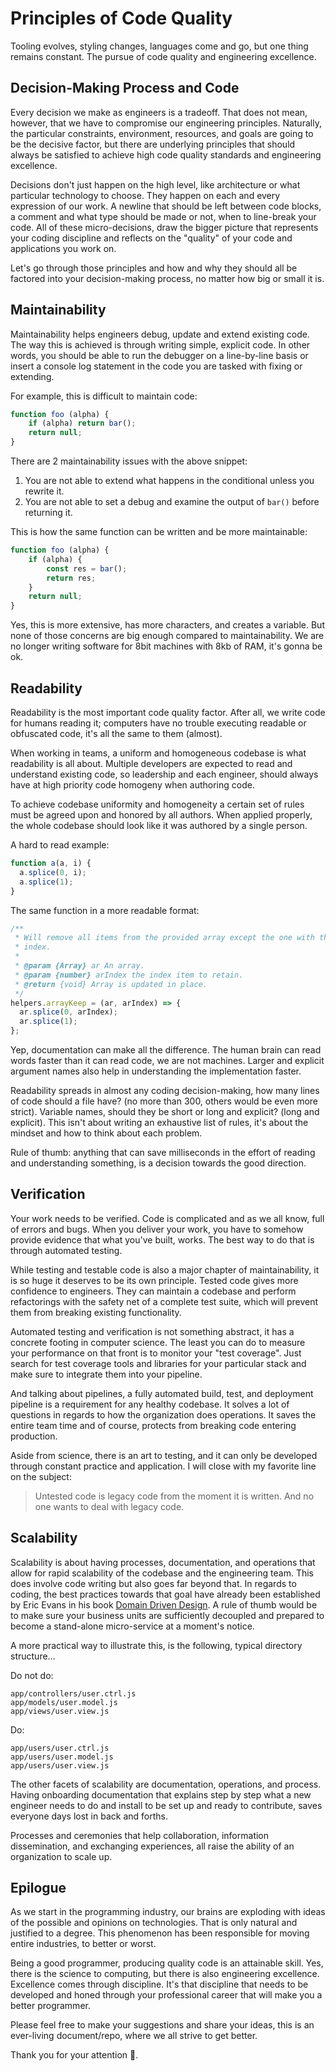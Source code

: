 # Principles of Code Quality

Tooling evolves, styling changes, languages come and go, but one thing remains constant. The pursue of code quality and engineering excellence.

## Decision-Making Process and Code

Every decision we make as engineers is a tradeoff. That does not mean, however, that we have to compromise our engineering principles. Naturally, the particular constraints, environment, resources, and goals are going to be the decisive factor, but there are underlying principles that should always be satisfied to achieve high code quality standards and engineering excellence.

Decisions don't just happen on the high level, like architecture or what particular technology to choose. They happen on each and every expression of our work. A newline that should be left between code blocks, a comment and what type should be made or not, when to line-break your code. All of these micro-decisions, draw the bigger picture that represents your coding discipline and reflects on the "quality" of your code and applications you work on.

Let's go through those principles and how and why they should all be factored into your decision-making process, no matter how big or small it is.

## Maintainability 

Maintainability helps engineers debug, update and extend existing code. The way this is achieved is through writing simple, explicit code. In other words, you should be able to run the debugger on a line-by-line basis or insert a console log statement in the code you are tasked with fixing or extending. 

For example, this is difficult to maintain code:

```js
function foo (alpha) {
    if (alpha) return bar();
    return null;
}
```

There are 2 maintainability issues with the above snippet: 

1. You are not able to extend what happens in the conditional unless you rewrite it.
1. You are not able to set a debug and examine the output of `bar()` before returning it.

This is how the same function can be written and be more maintainable:

```js
function foo (alpha) {
    if (alpha) { 
        const res = bar();
        return res;
    }
    return null;
}
```

Yes, this is more extensive, has more characters, and creates a variable. But none of those concerns are big enough compared to maintainability. We are no longer writing software for 8bit machines with 8kb of RAM, it's gonna be ok.

## Readability

Readability is the most important code quality factor. After all, we write code for humans reading it; computers have no trouble executing readable or obfuscated code, it's all the same to them (almost).

When working in teams, a uniform and homogeneous codebase is what readability is all about. Multiple developers are expected to read and understand existing code, so leadership and each engineer, should always have at high priority code homogeny when authoring code.

To achieve codebase uniformity and homogeneity a certain set of rules must be agreed upon and honored by all authors. When applied properly, the whole codebase should look like it was authored by a single person.

A hard to read example:

```js
function a(a, i) {
  a.splice(0, i);
  a.splice(1);
}
```

The same function in a more readable format:

```js
/**
 * Will remove all items from the provided array except the one with the defined
 * index.
 *
 * @param {Array} ar An array.
 * @param {number} arIndex the index item to retain.
 * @return {void} Array is updated in place.
 */
helpers.arrayKeep = (ar, arIndex) => {
  ar.splice(0, arIndex);
  ar.splice(1);
};
```

Yep, documentation can make all the difference. The human brain can read words faster than it can read code, we are not machines. Larger and explicit argument names also help in understanding the implementation faster.

Readability spreads in almost any coding decision-making, how many lines of code should a file have? (no more than 300, others would be even more strict). Variable names, should they be short or long and explicit? (long and explicit). This isn't about writing an exhaustive list of rules, it's about the mindset and how to think about each problem.

Rule of thumb: anything that can save milliseconds in the effort of reading and understanding something, is a decision towards the good direction.

## Verification

Your work needs to be verified. Code is complicated and as we all know, full of errors and bugs. When you deliver your work, you have to somehow provide evidence that what you've built, works. The best way to do that is through automated testing.

While testing and testable code is also a major chapter of maintainability, it is so huge it deserves to be its own principle. Tested code gives more confidence to engineers. They can maintain a codebase and perform refactorings with the safety net of a complete test suite, which will prevent them from breaking existing functionality.

Automated testing and verification is not something abstract, it has a concrete footing in computer science. The least you can do to measure your performance on that front is to monitor your "test coverage". Just search for test coverage tools and libraries for your particular stack and make sure to integrate them into your pipeline.

And talking about pipelines, a fully automated build, test, and deployment pipeline is a requirement for any healthy codebase. It solves a lot of questions in regards to how the organization does operations. It saves the entire team time and of course, protects from breaking code entering production.

Aside from science, there is an art to testing, and it can only be developed through constant practice and application. I will close with my favorite line on the subject: 

> Untested code is legacy code from the moment it is written. And no one wants to deal with legacy code.

## Scalability

Scalability is about having processes, documentation, and operations that allow for rapid scalability of the codebase and the engineering team. This does involve code writing but also goes far beyond that. In regards to coding, the best practices towards that goal have already been established by Eric Evans in his book [Domain Driven Design][ddd]. A rule of thumb would be to make sure your business units are sufficiently decoupled and prepared to become a stand-alone micro-service at a moment's notice.

A more practical way to illustrate this, is the following, typical directory structure...

Do not do:

```
app/controllers/user.ctrl.js
app/models/user.model.js
app/views/user.view.js
```

Do:

```
app/users/user.ctrl.js
app/users/user.model.js
app/users/user.view.js
```

The other facets of scalability are documentation, operations, and process. Having onboarding documentation that explains step by step what a new engineer needs to do and install to be set up and ready to contribute, saves everyone days lost in back and forths. 

Processes and ceremonies that help collaboration, information dissemination, and exchanging experiences, all raise the ability of an organization to scale up.

## Epilogue

As we start in the programming industry, our brains are exploding with ideas of the possible and opinions on technologies. That is only natural and justified to a degree. This phenomenon has been responsible for moving entire industries, to better or worst.

Being a good programmer, producing quality code is an attainable skill. Yes, there is the science to computing, but there is also engineering excellence. Excellence comes through discipline. It's that discipline that needs to be developed and honed through your professional career that will make you a better programmer.

Please feel free to make your suggestions and share your ideas, this is an ever-living document/repo, where we all strive to get better.

Thank you for your attention 🙏.



[ddd]: https://www.goodreads.com/book/show/179133.Domain_Driven_Design
